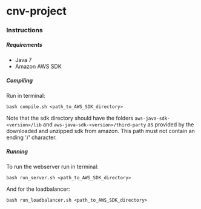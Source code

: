 # cnv-project

### Instructions

##### Requirements

- Java 7
- Amazon AWS SDK

##### Compiling
Run in terminal:

```
bash compile.sh <path_to_AWS_SDK_directory>
```

Note that the sdk directory should have the folders `aws-java-sdk-<version>/lib`
and `aws-java-sdk-<version>/third-party` as provided by the downloaded and unzipped sdk from amazon.
This path must not contain an ending '/' character.


##### Running

To run the webserver run in terminal:

```
bash run_server.sh <path_to_AWS_SDK_directory>
```

And for the loadbalancer:

```
bash run_loadbalancer.sh <path_to_AWS_SDK_directory>
```


